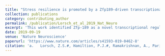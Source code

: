 ```yaml
---
title: "Stress resilience is promoted by a Zfp189-driven transcriptional network in prefrontal cortex"
collection: publications
category: contributing_author
permalink: /publication/Lorsch_et_al_2019_Nat_Neuro
excerpt: 'This work identified Zfp-189 as a novel transcriptional regulator that confers resiliency to depression in the mPFC.'
date: 2019-09-19
venue: 'Nature Neuroscience'
paperurl: 'https://www.nature.com/articles/s41593-019-0462-8'
citation: 'a.	Lorsch, Z.S.#, Hamiltion, P.J.#, Ramakrishnan, A., Parise, E.M., Salery, M., <b>Wright, W.J.</b>, Lepack, A., Mews, P., Issler, O., McKenzie, A., Zhou, X., Parise, L.F., Pirpinias, S.T., Torres, I.O., Kronman, H.G., Montgomery, S., Loh, Y-H.E., Labonte, B., Conkey, A., Symonds, A.E., Neve, R., Turecki, G., Maze, I., Dong, Y., Zhang, B., Shen, L., Bagot, R.C., & Nestler, E.J. (2019) . &quot;Stress resilience is promoted by a <i>Zfp189</i>-driven transcriptional network in prefrontal cortex.&quot; <b><i>Nature Neuroscience</i></b>. 22(9).'
---
```


